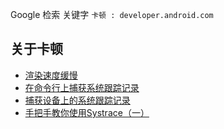 

Google 检索 关键字 `卡顿 : developer.android.com`

## 关于卡顿

- [渲染速度缓慢](https://developer.android.google.cn/topic/performance/vitals/render?hl=zh-cn#systrace)
- [在命令行上捕获系统跟踪记录](https://developer.android.google.cn/topic/performance/tracing/command-line?hl=zh-cn)
- [捕获设备上的系统跟踪记录](https://developer.android.com/topic/performance/tracing/on-device?hl=zh-cn)
- [手把手教你使用Systrace（一）](https://zhuanlan.zhihu.com/p/27331842)


